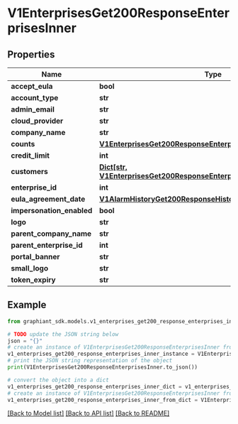# V1EnterprisesGet200ResponseEnterprisesInner


## Properties

Name | Type | Description | Notes
------------ | ------------- | ------------- | -------------
**accept_eula** | **bool** |  | [optional] 
**account_type** | **str** |  | [optional] 
**admin_email** | **str** |  | [optional] 
**cloud_provider** | **str** |  | [optional] 
**company_name** | **str** |  | [optional] 
**counts** | [**V1EnterprisesGet200ResponseEnterprisesInnerCounts**](V1EnterprisesGet200ResponseEnterprisesInnerCounts.md) |  | [optional] 
**credit_limit** | **int** |  | [optional] 
**customers** | [**Dict[str, V1EnterprisesGet200ResponseEnterprisesInnerCustomersValue]**](V1EnterprisesGet200ResponseEnterprisesInnerCustomersValue.md) |  | [optional] 
**enterprise_id** | **int** |  | [optional] 
**eula_agreement_date** | [**V1AlarmHistoryGet200ResponseHistoryInnerTime**](V1AlarmHistoryGet200ResponseHistoryInnerTime.md) |  | [optional] 
**impersonation_enabled** | **bool** |  | [optional] 
**logo** | **str** |  | [optional] 
**parent_company_name** | **str** |  | [optional] 
**parent_enterprise_id** | **int** |  | [optional] 
**portal_banner** | **str** |  | [optional] 
**small_logo** | **str** |  | [optional] 
**token_expiry** | **str** |  | [optional] 

## Example

```python
from graphiant_sdk.models.v1_enterprises_get200_response_enterprises_inner import V1EnterprisesGet200ResponseEnterprisesInner

# TODO update the JSON string below
json = "{}"
# create an instance of V1EnterprisesGet200ResponseEnterprisesInner from a JSON string
v1_enterprises_get200_response_enterprises_inner_instance = V1EnterprisesGet200ResponseEnterprisesInner.from_json(json)
# print the JSON string representation of the object
print(V1EnterprisesGet200ResponseEnterprisesInner.to_json())

# convert the object into a dict
v1_enterprises_get200_response_enterprises_inner_dict = v1_enterprises_get200_response_enterprises_inner_instance.to_dict()
# create an instance of V1EnterprisesGet200ResponseEnterprisesInner from a dict
v1_enterprises_get200_response_enterprises_inner_from_dict = V1EnterprisesGet200ResponseEnterprisesInner.from_dict(v1_enterprises_get200_response_enterprises_inner_dict)
```
[[Back to Model list]](../README.md#documentation-for-models) [[Back to API list]](../README.md#documentation-for-api-endpoints) [[Back to README]](../README.md)


